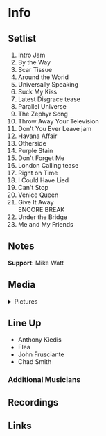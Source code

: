 # Info

## Setlist

1. Intro Jam
2. By the Way
3. Scar Tissue
4. Around the World
5. Universally Speaking
6. Suck My Kiss
7. Latest Disgrace tease
8. Parallel Universe
9. The Zephyr Song
10. Throw Away Your Television
11. Don't You Ever Leave jam
12. Havana Affair
13. Otherside
14. Purple Stain
15. Don't Forget Me
16. London Calling tease
17. Right on Time
18. I Could Have Lied
19. Can't Stop
20. Venice Queen
21. Give It Away
<br> ENCORE BREAK
22. Under the Bridge
23. Me and My Friends

## Notes

**Support**: Mike Watt

## Media 

<details>
  <summary>Pictures</summary>
  <!--<img alt="Setlist" title="Setlist" src="_.jpg" height="200" />-->
</details>

## Line Up

* Anthony Kiedis
* Flea
* John Frusciante
* Chad Smith

### Additional Musicians

## Recordings

## Links

